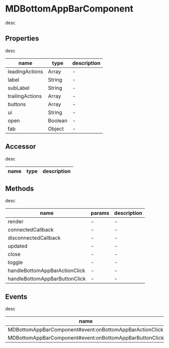 # MDBottomAppBarComponent
desc 

## Properties
desc 

name|type|description
---|---|---
leadingActions|Array|-
label|String|-
subLabel|String|-
trailingActions|Array|-
buttons|Array|-
ui|String|-
open|Boolean|-
fab|Object|-

## Accessor
desc 

name|type|description
---|---|---

## Methods
desc 

name|params|description
---|---|---
render|-|-
connectedCallback|-|-
disconnectedCallback|-|-
updated|-|-
close|-|-
toggle|-|-
handleBottomAppBarActionClick|-|-
handleBottomAppBarButtonClick|-|-

## Events
desc 

name|params|description
---|---|---
MDBottomAppBarComponent#event:onBottomAppBarActionClick|-|-
MDBottomAppBarComponent#event:onBottomAppBarButtonClick|-|-

